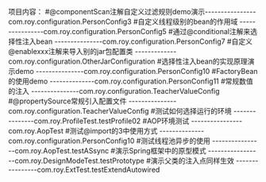 项目内容：
#@componentScan注解自定义过滤规则demo演示----------------com.roy.configuration.PersonConfig3
#自定义线程级别的bean的作用域            ----------------com.roy.configuration.PersonConfig5
#通过@conditional注解来选择性注入bean    ---------------com.roy.configuration.PersonConfig7
#自定义@enablexxx注解来导入别的jar包配置类  -------------com.roy.configuration.OtherJarConfiguration
#选择性注入bean的实现原理演示demo         ---------------com.roy.configuration.PersonConfig10
#FactoryBean的使用demo                   --------------com.roy.configuration.PersonConfig11
#常规数值的注入                          ---------------com.roy.configuration.TeacherValueConfig
#@propertySource常规引入配置文件         ---------------com.roy.configuration.TeacherValueConfig
#测试如何选择运行的环境                   ---------------com.roy.ProfileTest.testProfile02
#AOP环境测试                            ----------------com.roy.AopTest
#测试@import的3中使用方式                  --------------com.roy.configuration.PersonConfig10
#测试线程池异步的使用                     ----------------com.roy.AopTest.testASsync
#演示Spring框架中的原型模式               -----------------com.roy.DesignModeTest.testPrototype
#演示父类的注入点同样生效                 ----------------com.roy.ExtTest.testExtendAutowired
